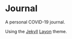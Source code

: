 # Journal

A personal COVID-19 journal. 

Using the [Jekyll](http://jekyllrb.com) [Layon](http://getpoole.com) theme.
